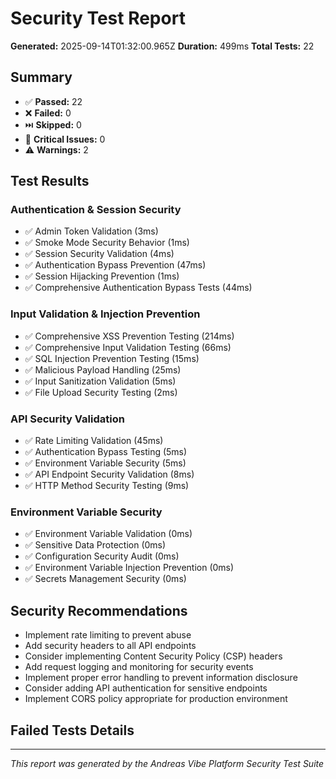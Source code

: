 
# Security Test Report

**Generated:** 2025-09-14T01:32:00.965Z
**Duration:** 499ms
**Total Tests:** 22

## Summary

- ✅ **Passed:** 22
- ❌ **Failed:** 0
- ⏭️ **Skipped:** 0
- 🚨 **Critical Issues:** 0
- ⚠️ **Warnings:** 2

## Test Results

### Authentication & Session Security
- ✅ Admin Token Validation (3ms)
- ✅ Smoke Mode Security Behavior (1ms)
- ✅ Session Security Validation (4ms)
- ✅ Authentication Bypass Prevention (47ms)
- ✅ Session Hijacking Prevention (1ms)
- ✅ Comprehensive Authentication Bypass Tests (44ms)

### Input Validation & Injection Prevention
- ✅ Comprehensive XSS Prevention Testing (214ms)
- ✅ Comprehensive Input Validation Testing (66ms)
- ✅ SQL Injection Prevention Testing (15ms)
- ✅ Malicious Payload Handling (25ms)
- ✅ Input Sanitization Validation (5ms)
- ✅ File Upload Security Testing (2ms)

### API Security Validation
- ✅ Rate Limiting Validation (45ms)
- ✅ Authentication Bypass Testing (5ms)
- ✅ Environment Variable Security (5ms)
- ✅ API Endpoint Security Validation (8ms)
- ✅ HTTP Method Security Testing (9ms)

### Environment Variable Security
- ✅ Environment Variable Validation (0ms)
- ✅ Sensitive Data Protection (0ms)
- ✅ Configuration Security Audit (0ms)
- ✅ Environment Variable Injection Prevention (0ms)
- ✅ Secrets Management Security (0ms)

## Security Recommendations

- Implement rate limiting to prevent abuse
- Add security headers to all API endpoints
- Consider implementing Content Security Policy (CSP) headers
- Add request logging and monitoring for security events
- Implement proper error handling to prevent information disclosure
- Consider adding API authentication for sensitive endpoints
- Implement CORS policy appropriate for production environment

## Failed Tests Details



---
*This report was generated by the Andreas Vibe Platform Security Test Suite*
